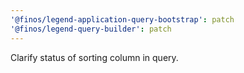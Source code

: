 ```yaml
---
'@finos/legend-application-query-bootstrap': patch
'@finos/legend-query-builder': patch
---
```


Clarify status of sorting column in query.
